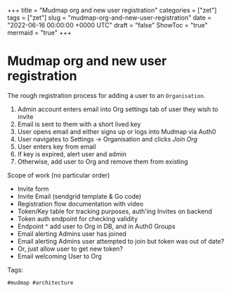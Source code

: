 +++
title = "Mudmap org and new user registration"
categories = ["zet"]
tags = ["zet"]
slug = "mudmap-org-and-new-user-registration"
date = "2022-06-16 00:00:00 +0000 UTC"
draft = "false"
ShowToc = "true"
mermaid = "true"
+++

# Mudmap org and new user registration

The rough registration process for adding a user to an `Organisation`.

1. Admin account enters email into Org settings tab of user they wish to invite
2. Email is sent to them with a short lived key
3. User opens email and either signs up or logs into Mudmap via Auth0
4. User navigates to Settings -> Organisation and clicks *Join Org*
5. User enters key from email
6. If key is expired, alert user and admin
7. Otherwise, add user to Org and remove them from existing

Scope of work (no particular order)

- Invite form
- Invite Email (sendgrid template & Go code)
- Registration flow documentation with video
- Token/Key table for tracking purposes, auth'ing Invites on backend 
- Token auth endpoint for checking validity
- Endpoint ^ add user to Org in DB, and in Auth0 Groups
- Email alerting Admins user has joined
- Email alerting Admins user attempted to join but token was out of date?
- Or, just allow user to get new token?
- Email welcoming User to Org

Tags:

    #mudmap #architecture

